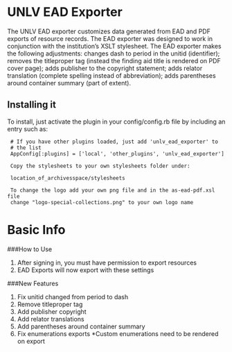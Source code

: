 # UNLV EAD Exporter

The UNLV EAD exporter customizes data generated from EAD and PDF exports of resource records. The EAD exporter was designed to work in conjunction with the institution’s XSLT stylesheet. The EAD exporter makes the following adjustments: changes dash to period in the unitid (identifier); removes the titleproper tag (instead the finding aid title is rendered on PDF cover page); adds publisher to the copyright statement; adds relator translation (complete spelling instead of abbreviation); adds parentheses around container summary (part of extent).

## Installing it

To install, just activate the plugin in your config/config.rb file by
including an entry such as:

     # If you have other plugins loaded, just add 'unlv_ead_exporter' to
     # the list
     AppConfig[:plugins] = ['local', 'other_plugins', 'unlv_ead_exporter']
	 
	 Copy the stylesheets to your own stylesheets folder under:
	 
	 location_of_archivesspace/stylesheets

	 To change the logo add your own png file and in the as-ead-pdf.xsl file
	 change "logo-special-collections.png" to your own logo name
	 
# Basic Info


###How to Use

1.	After signing in, you must have permission to export resources
2.	EAD Exports will now export with these settings 

###New Features

1.	Fix unitid changed from period to dash 
2.	Remove titleproper <num> tag
3.	Add publisher copyright 
4.	Add relator translations 
5.	Add parentheses around container summary
6.  Fix enumerations exports
 *Custom enumerations need to be rendered on export 

